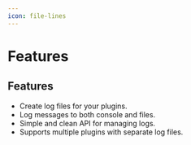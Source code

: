```yaml
---
icon: file-lines
---
```


# Features

## Features

* Create log files for your plugins.
* Log messages to both console and files.
* Simple and clean API for managing logs.
* Supports multiple plugins with separate log files.
